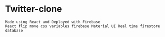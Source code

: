 # Twitter-clone
    Made using React and Deployed with Firebase
    React flip move css variables firebase Material UI Real time firestore database
    
   


